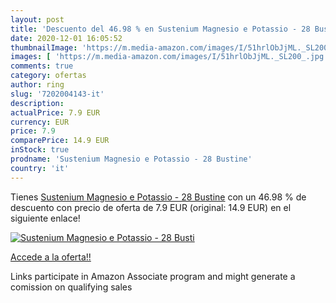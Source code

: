```yaml
---
layout: post
title: 'Descuento del 46.98 % en Sustenium Magnesio e Potassio - 28 Busti'
date: 2020-12-01 16:05:52
thumbnailImage: 'https://m.media-amazon.com/images/I/51hrlObJjML._SL200_.jpg'
images: [ 'https://m.media-amazon.com/images/I/51hrlObJjML._SL200_.jpg' ]
comments: true
category: ofertas
author: ring
slug: '7202004143-it'
description:
actualPrice: 7.9 EUR
currency: EUR
price: 7.9
comparePrice: 14.9 EUR
inStock: true
prodname: 'Sustenium Magnesio e Potassio - 28 Bustine'
country: 'it'
---
```


Tienes [Sustenium Magnesio e Potassio - 28 Bustine](https://www.amazon.it/dp/7202004143/?tag=tolees00-21) con un 46.98 % de descuento con precio de oferta de 7.9 EUR (original: 14.9 EUR) en el siguiente enlace!

[![Sustenium Magnesio e Potassio - 28 Busti](https://m.media-amazon.com/images/I/51hrlObJjML._SL200_.jpg)](https://www.amazon.it/dp/7202004143/?tag=tolees00-21)

[Accede a la oferta!!](https://www.amazon.it/dp/7202004143/?tag=tolees00-21)

Links participate in Amazon Associate program and might generate a comission on qualifying sales


